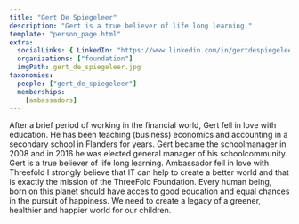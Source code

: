 ```yaml
---
title: "Gert De Spiegeleer"
description: "Gert is a true believer of life long learning."
template: "person_page.html"
extra:
  socialLinks: { LinkedIn: "https://www.linkedin.com/in/gertdespiegeleer/"}
  organizations: ["foundation"]
  imgPath: gert_de_spiegeleer.jpg
taxonomies:
  people: ["gert_de_spiegeleer"]
  memberships:
    [ambassadors]
---
```


After a brief period of working in the financial world, Gert fell in love with education. He has been teaching (business) economics and accounting in a secondary school in Flanders for years. Gert became the schoolmanager in 2008 and in 2016 he was elected general manager of his schoolcommunity. Gert is a true believer of life long learning. Ambassador fell in love with Threefold I strongly believe that IT can help to create a better world and that is exactly the mission of the ThreeFold Foundation. Every human being, born on this planet should have acces to good education and equal chances in the pursuit of happiness. We need to create a legacy of a greener, healthier and happier world for our children. 